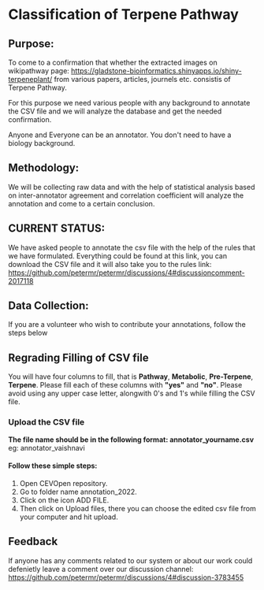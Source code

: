# Classification of Terpene Pathway

## Purpose:

To come to a confirmation that whether the extracted images on wikipathway page: https://gladstone-bioinformatics.shinyapps.io/shiny-terpeneplant/ from various papers, articles, journels etc. consistis of Terpene Pathway. 

For this purpose we need various people with any background to annotate the CSV file and we will analyze the database and get the needed confirmation. 

Anyone and Everyone can be an annotator. You don't need to have a biology background. 

## Methodology:

We will be collecting raw data and with the help of statistical analysis based on inter-annotator agreement and correlation coefficient will analyze the annotation and come to a certain conclusion.

## CURRENT STATUS:

We have asked people to annotate the csv file with the help of the rules that we have formulated. Everything could be found at this link, you can download the CSV file and it will also take you to the rules link: https://github.com/petermr/petermr/discussions/4#discussioncomment-2017118

## Data Collection: 
If you are a volunteer who wish to contribute your annotations, follow the steps below

[//]: # (### Download the annotation template)

## Regrading Filling of CSV file
You will have four columns to fill, that is **Pathway**, **Metabolic**, **Pre-Terpene**, **Terpene**. Please fill each of these columns with **"yes"** and **"no"**. Please avoid using any upper case letter, alongwith 0's and 1's while filling the CSV file.

### Upload the CSV file

**The file name should be in the following format: annotator_yourname.csv**  
eg: annotator_vaishnavi

#### Follow these simple steps:
1. Open CEVOpen repository.
2. Go to folder name annotation_2022.
3. Click on the icon ADD FILE.
4. Then click on Upload files, there you can choose the edited csv file from your computer and hit upload.

## Feedback

If anyone has any comments related to our system or about our work could defenietly leave a comment over our discussion channel: https://github.com/petermr/petermr/discussions/4#discussion-3783455


